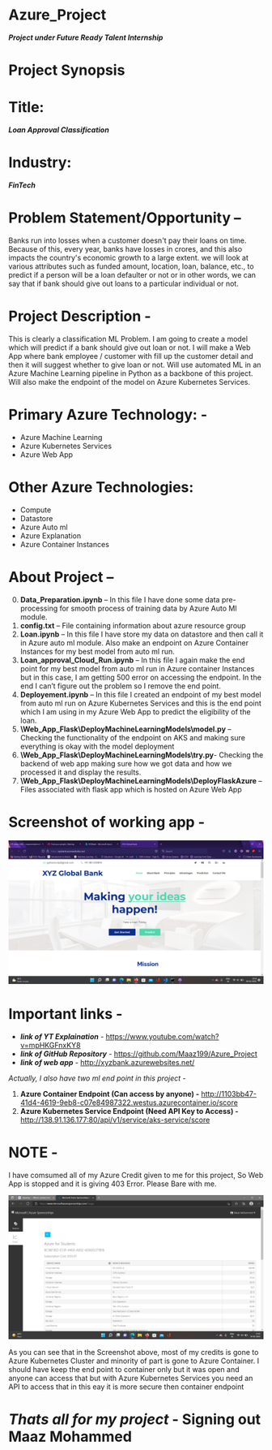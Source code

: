 # Azure_Project
***Project under Future Ready Talent Internship***


# Project Synopsis
# Title: 
***Loan Approval Classification***
# Industry: 
***FinTech***
# Problem Statement/Opportunity –
Banks run into losses when a customer doesn't pay their loans on time. Because of this, every year, banks have losses in crores, and this also impacts the country's economic growth to a large extent. we will look at various attributes such as funded amount, location, loan, balance, etc., to predict if a person will be a loan defaulter or not or in other words, we can say that if bank should give out loans to a particular individual or not.
# Project Description -
This is clearly a classification ML Problem. I am going to create a model which will predict if a bank should give out loan or not. I will make a Web App where bank employee / customer with fill up the customer detail and then it will suggest whether to give loan or not. Will use automated ML in an Azure Machine Learning pipeline in Python as a backbone of this project. Will also make the endpoint of the model on Azure Kubernetes Services. 
# Primary Azure Technology: - 
- Azure Machine Learning
- Azure Kubernetes Services 
- Azure Web App
# Other Azure Technologies: 
- Compute 
- Datastore
- Azure Auto ml 
- Azure Explanation 
- Azure Container Instances  

# About Project – 
0)	**Data_Preparation.ipynb** – In this file I have done some data pre- processing for smooth process of training data by Azure Auto Ml module.
1)	**config.txt** – File containing information about azure resource group  
2)	**Loan.ipynb** – In this file I have store my data on datastore and then call it in Azure auto ml module. Also make an endpoint on Azure Container Instances for my best model from auto ml run.
3)	**Loan_approval_Cloud_Run.ipynb** – In this file I again make the end point for my best model from auto ml run in Azure container Instances but in this case, I am getting 500 error on accessing the endpoint. In the end I can’t figure out the problem so I remove the end point.
4)	**Deployement.ipynb** – In this file I created an endpoint of my best model from auto ml run on Azure Kubernetes Services and this is the end point which I am using in my Azure Web App to predict the eligibility of the loan.
5)	**\Web_App_Flask\DeployMachineLearningModels\model.py** – Checking the functionality of the endpoint on AKS and making sure everything is okay with the model deployment
6)	**\Web_App_Flask\DeployMachineLearningModels\try.py**- Checking the backend of web app making sure how we got data and how we processed it and display the results.
7)	**\Web_App_Flask\DeployMachineLearningModels\DeployFlaskAzure** – Files associated with flask app which is hosted on Azure Web App

# Screenshot of working app -
![](2022-02-09%20(1).png)

# Important links -
- ***link of YT Explaination*** - https://www.youtube.com/watch?v=mpHKGFnxKY8
- ***link of GitHub Repository*** - https://github.com/Maaz199/Azure_Project
- ***link of web app*** - http://xyzbank.azurewebsites.net/          

*Actually, I also have two ml end point in this project -*
1) **Azure Container Endpoint (Can access by anyone) -**
http://1103bb47-41d4-4619-9eb8-c07e84987322.westus.azurecontainer.io/score   
2) **Azure Kubernetes Service Endpoint (Need API Key to Access) -**
http://138.91.136.177:80/api/v1/service/aks-service/score                


# NOTE -
I have comsumed all of my Azure Credit given to me for this project, So Web App is stopped and it is giving 403 Error. Please Bare with me.

![](2022-02-14%20(1).png)

As you can see that in the Screenshot above, most of my credits is gone to Azure Kubernetes Cluster and minority of part is gone to Azure Container. I should have keep the end point to container only but it was open and anyone can access that but with Azure Kubernetes Services you need an API to access that in this eay it is more secure then container endpoint

# ***Thats all for my project*** - **Signing out Maaz Mohammed**

